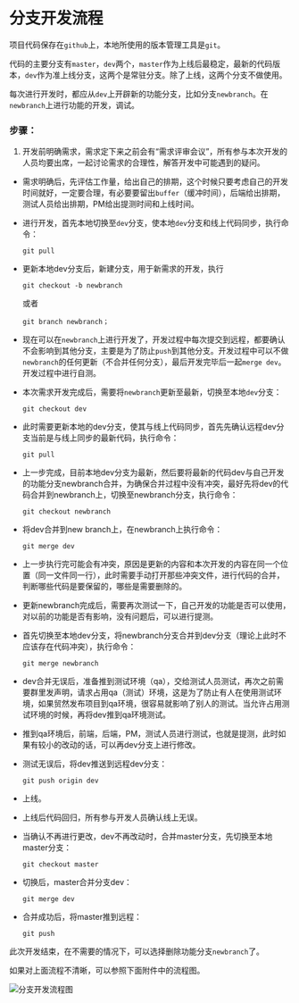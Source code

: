 # 分支开发流程

项目代码保存在`github`上，本地所使用的版本管理工具是`git`。

代码的主要分支有`master`，`dev`两个，`master`作为上线后最稳定，最新的代码版本，`dev`作为准上线分支，这两个是常驻分支。除了上线，这两个分支不做使用。

每次进行开发时，都应从`dev`上开辟新的功能分支，比如分支`newbranch`。在 `newbranch`上进行功能的开发，调试。

### 步骤：

1. 开发前明确需求，需求定下来之前会有“需求评审会议”，所有参与本次开发的人员均要出席，一起讨论需求的合理性，解答开发中可能遇到的疑问。

* 需求明确后，先评估工作量，给出自己的排期，这个时候只要考虑自己的开发时间就好，一定要合理，有必要要留出`buffer`（缓冲时间），后端给出排期，测试人员给出排期，PM给出提测时间和上线时间。

* 进行开发，首先本地切换至`dev`分支，使本地`dev`分支和线上代码同步，执行命令：

      git pull

* 更新本地dev分支后，新建分支，用于新需求的开发，执行

      git checkout -b newbranch

  或者

      git branch newbranch；

* 现在可以在`newbranch`上进行开发了，开发过程中每次提交到远程，都要确认不会影响到其他分支，主要是为了防止`push`到其他分支。开发过程中可以不做`newbranch`的任何更新（不合并任何分支），最后开发完毕后一起`merge dev`。开发过程中进行自测。

* 本次需求开发完成后，需要将`newbranch`更新至最新，切换至本地`dev`分支：

      git checkout dev

* 此时需要更新本地的dev分支，使其与线上代码同步，首先先确认远程dev分支当前是与线上同步的最新代码，执行命令：

      git pull

* 上一步完成，目前本地dev分支为最新，然后要将最新的代码dev与自己开发的功能分支newbranch合并，为确保合并过程中没有冲突，最好先将dev的代码合并到newbranch上，切换至newbranch分支，执行命令：

      git checkout newbranch

* 将dev合并到new branch上，在newbranch上执行命令：

      git merge dev

* 上一步执行完可能会有冲突，原因是更新的内容和本次开发的内容在同一个位置（同一文件同一行），此时需要手动打开那些冲突文件，进行代码的合并，判断哪些代码是要保留的，哪些是需要删除的。

* 更新newbranch完成后，需要再次测试一下，自己开发的功能是否可以使用，对以前的功能是否有影响，没有问题后，可以进行提测。

* 首先切换至本地dev分支，将newbranch分支合并到dev分支（理论上此时不应该存在代码冲突），执行命令：

      git merge newbranch

* dev合并无误后，准备推到测试环境（qa），交给测试人员测试，再次之前需要群里发声明，请求占用qa（测试）环境，这是为了防止有人在使用测试环境，如果贸然发布项目到qa环境，很容易就影响了别人的测试。当允许占用测试环境的时候，再将dev推到qa环境测试。

* 推到qa环境后，前端，后端，PM，测试人员进行测试，也就是提测，此时如果有较小的改动的话，可以再dev分支上进行修改。

* 测试无误后，将dev推送到远程dev分支：

      git push origin dev

* 上线。

* 上线后代码回归，所有参与开发人员确认线上无误。

* 当确认不再进行更改，dev不再改动时，合并master分支，先切换至本地master分支：

      git checkout master

* 切换后，master合并分支dev：

      git merge dev

* 合并成功后，将master推到远程：

      git push

此次开发结束，在不需要的情况下，可以选择删除功能分支`newbranch`了。

如果对上面流程不清晰，可以参照下面附件中的流程图。

![分支开发流程图](http://7mj4a6.com1.z0.glb.clouddn.com/2016040104312612.png)
